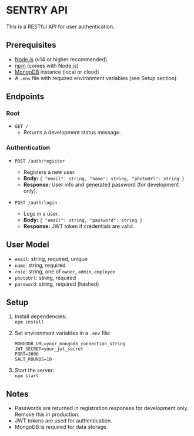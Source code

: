 # SENTRY API

This is a RESTful API for user authentication.

## Prerequisites

- [Node.js](https://nodejs.org/) (v14 or higher recommended)
- [npm](https://www.npmjs.com/) (comes with Node.js)
- [MongoDB](https://www.mongodb.com/) instance (local or cloud)
- A `.env` file with required environment variables (see Setup section)

## Endpoints

### Root

- `GET /`
  - Returns a development status message.

### Authentication

- `POST /auth/register`
  - Registers a new user.
  - **Body:** `{ "email": string, "name": string, "photoUrl": string }`
  - **Response:** User info and generated password (for development only).

- `POST /auth/login`
  - Logs in a user.
  - **Body:** `{ "email": string, "password": string }`
  - **Response:** JWT token if credentials are valid.

## User Model

- `email`: string, required, unique
- `name`: string, required
- `role`: string, one of `owner`, `admin`, `employee`
- `photoUrl`: string, required
- `password`: string, required (hashed)

## Setup

1. Install dependencies:  
   `npm install`

2. Set environment variables in a `.env` file:
   ```
   MONGODB_URL=your_mongodb_connection_string
   JWT_SECRET=your_jwt_secret
   PORT=3000
   SALT_ROUNDS=10
   ```

3. Start the server:  
   `npm start`

## Notes

- Passwords are returned in registration responses for development only. Remove this in production.
- JWT tokens are used for authentication.
- MongoDB is required for data storage.

